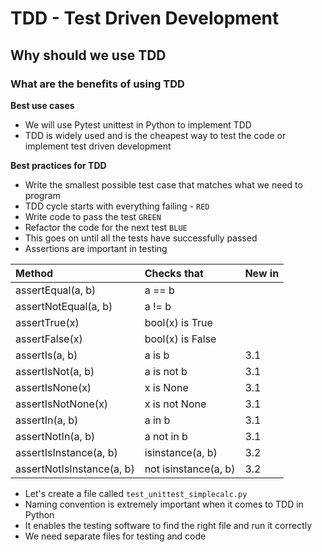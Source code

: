 # TDD - Test Driven Development
## Why should we use TDD
### What are the benefits of using TDD

**Best use cases**
- We will use Pytest unittest in Python to implement TDD
- TDD is widely used and is the cheapest way to test the code or implement test driven development

**Best practices for TDD**
- Write the smallest possible test case that matches what we need to program
- TDD cycle starts with everything failing - `RED`
- Write code to pass the test `GREEN`
- Refactor the code for the next test `BLUE`
- This goes on until all the tests have successfully passed
- Assertions are important in testing

|Method |   Checks that|   New in |
|:---|:---|:---|
|assertEqual(a, b)        | a == b              ||
|assertNotEqual(a, b)     |    a != b              ||  
|assertTrue(x)            |    bool(x) is True     ||  
|assertFalse(x)           |    bool(x) is False    ||  
|assertIs(a, b)           |    a is b             |3.1|
|assertIsNot(a, b)        |    a is not b          |3.1|
|assertIsNone(x)          |    x is None           |3.1|
|assertIsNotNone(x)       |    x is not None       |3.1|
|assertIn(a, b)           |    a in b              |3.1|
|assertNotIn(a, b)        |    a not in b         |3.1|
|assertIsInstance(a, b)   |    isinstance(a, b)    |3.2|
|assertNotIsInstance(a, b)|    not isinstance(a, b)|3.2|

- Let's create a file called `test_unittest_simplecalc.py`
- Naming convention is extremely important when it comes to TDD in Python
- It enables the testing software to find the right file and run it correctly
- We need separate files for testing and code